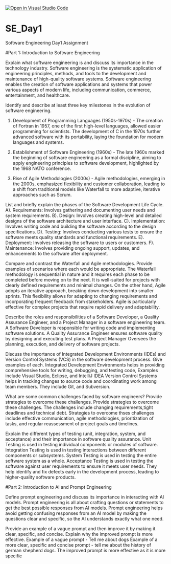 [![Open in Visual Studio Code](https://classroom.github.com/assets/open-in-vscode-2e0aaae1b6195c2367325f4f02e2d04e9abb55f0b24a779b69b11b9e10269abc.svg)](https://classroom.github.com/online_ide?assignment_repo_id=18411304&assignment_repo_type=AssignmentRepo)
# SE_Day1
Software Engineering Day1 Assignment

#Part 1: Introduction to Software Engineering

Explain what software engineering is and discuss its importance in the technology industry.
Software engineering is the systematic application of engineering principles, methods, and tools to the development and maintenance of high-quality software systems. Software engineering enables the creation of software applications and systems that power various aspects of modern life, including communication, commerce, entertainment, and healthcare.


Identify and describe at least three key milestones in the evolution of software engineering.
1. Development of Programming Languages (1950s-1970s) - The creation of Fortran in 1957, one of the first high-level languages, allowed easier programming for scientists. The development of C in the 1970s further advanced software with its portability, laying the foundation for modern languages and systems.

2. Establishment of Software Engineering (1960s) - The late 1960s marked the beginning of software engineering as a formal discipline, aiming to apply engineering principles to software development, highlighted by the 1968 NATO conference.

3. Rise of Agile Methodologies (2000s) - Agile methodologies, emerging in the 2000s, emphasized flexibility and customer collaboration, leading to a shift from traditional models like Waterfall to more adaptive, iterative approaches such as Scrum.


List and briefly explain the phases of the Software Development Life Cycle.
A). Requirements: Involves gathering and documenting user needs and system requirements. B). Design: Involves creating high-level and detailed designs of the software architecture and user interface. C). Implementation: Involves writing code and building the software according to the design specifications. D). Testing: Involves conducting various tests to ensure the software meets quality standards and functional requirements. E). Deployment: Involves releasing the software to users or customers. F). Maintenance: Involves providing ongoing support, updates, and enhancements to the software after deployment.


Compare and contrast the Waterfall and Agile methodologies. Provide examples of scenarios where each would be appropriate.
The Waterfall methodology is sequential in nature and it requires each phase to be completed before moving on to the next. It is well-suited for projects with clearly defined requirements and minimal changes. On the other hand, Agile adopts an iterative approach, breaking down development into smaller sprints. This flexibility allows for adapting to changing requirements and incorporating frequent feedback from stakeholders. Agile is particularly effective for complex projects that require rapid delivery and adaptability.


Describe the roles and responsibilities of a Software Developer, a Quality Assurance Engineer, and a Project Manager in a software engineering team.
A Software Developer is responsible for writing code and implementing software solutions. A Quality Assurance Engineer ensures software quality by designing and executing test plans. A Project Manager Oversees the planning, execution, and delivery of software projects.


Discuss the importance of Integrated Development Environments (IDEs) and Version Control Systems (VCS) in the software development process. Give examples of each.
Integrated Development Environments helps in providing comprehensive tools for writing, debugging, and testing code, Examples include Visual Studio, Eclipse, and IntelliJ IDEA Version Control Systems helps in tracking changes to source code and coordinating work among team members. They include Git, and Subversion.


What are some common challenges faced by software engineers? Provide strategies to overcome these challenges.
Provide strategies to overcome these challenges. The challenges include changing requirements,tight deadlines and technical debt. Strategies to overcome thses challenges include effective communication, agile methodologies, prioritization of tasks, and regular reassessment of project goals and timelines.


Explain the different types of testing (unit, integration, system, and acceptance) and their importance in software quality assurance.
Unit Testing is used in testing individual components or modules of software. Integration Testing is used in testing interactions between different components or subsystems. System Testing is used in testing the entire software system as a whole. Acceptance Testing is used in testing the software against user requirements to ensure it meets user needs. They help identify and fix defects early in the development process, leading to higher-quality software products.


#Part 2: Introduction to AI and Prompt Engineering


Define prompt engineering and discuss its importance in interacting with AI models.
Prompt engineering is all about crafting questions or statements to get the best possible responses from AI models. Prompt engineering helps avoid getting confusing responses from an AI model by making the questions clear and specific, so the AI understands exactly what one need.


Provide an example of a vague prompt and then improve it by making it clear, specific, and concise. Explain why the improved prompt is more effective.
Example of a vague prompt - Tell me about dogs Example of a more clear, specific and concise prompt - tell me about the history of german shepherd dogs. The improved prompt is more effective as it is more specific
